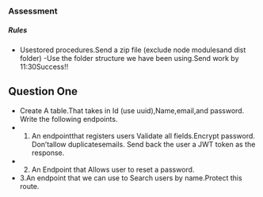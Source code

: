 ### Assessment 
##### Rules
- Usestored procedures.Send a zip file (exclude node modulesand dist folder)
-Use the folder structure we have been using.Send work by 11:30Success!!

## Question One
- Create A table.That takes in Id (use uuid),Name,email,and password.
Write the following endpoints.
- 1. An endpointthat registers users 
   Validate all fields.Encrypt password.
   Don’tallow duplicatesemails.
   Send back the user a JWT token as the response.
- 2. An Endpoint that Allows user to reset a password.
- 3.An endpoint that we can use to Search users by name.Protect this route.